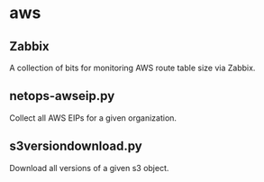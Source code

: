 # aws

## Zabbix
A collection of bits for monitoring AWS route table size via Zabbix. 

## netops-awseip.py
Collect all AWS EIPs for a given organization.

## s3versiondownload.py
Download all versions of a given s3 object.